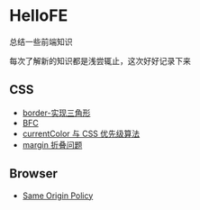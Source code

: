 # HelloFE
总结一些前端知识


每次了解新的知识都是浅尝辄止，这次好好记录下来
## CSS
* [border-实现三角形](https://github.com/Chellyyy/HelloCSS/blob/master/docs/CSS/border.md)
* [BFC](https://github.com/Chellyyy/HelloCSS/blob/master/docs/CSS/BFC.md)
* [currentColor 与 CSS 优先级算法](https://github.com/Chellyyy/HelloCSS/blob/master/docs/CSS/https://github.com/Chellyyy/HelloCSS/blob/master/docs/CSS/BFC.md)
* [margin 折叠问题](https://github.com/Chellyyy/HelloCSS/blob/master/docs/CSS/margin-collapse.md)

## Browser
* [Same Origin Policy](https://github.com/Chellyyy/HelloCSS/blob/master/docs/Browser/same-origin-policy.md)